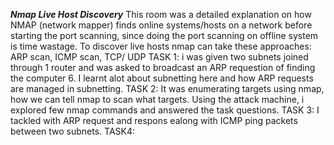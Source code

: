 ***Nmap Live Host Discovery***
This room was a detailed explanation on how NMAP (network mapper) finds online systems/hosts on a network before starting the port scanning, since doing the port scanning on offline system is time wastage. To discover live hosts nmap can take these approaches:
ARP scan, ICMP scan, TCP/ UDP
TASK 1: i was given two subnets joined through 1 router and was asked to broadcast an ARP requestion of finding the computer 6. I learnt alot about subnetting here and how ARP requests are managed in subnetting.
TASK 2: It was enumerating targets using nmap, how we can tell nmap to scan what targets. Using the attack machine, i explored few nmap commands and answered the task questions.
TASK 3: I tackled with ARP request and respons ealong with ICMP ping packets between two subnets. 
TASK4:
